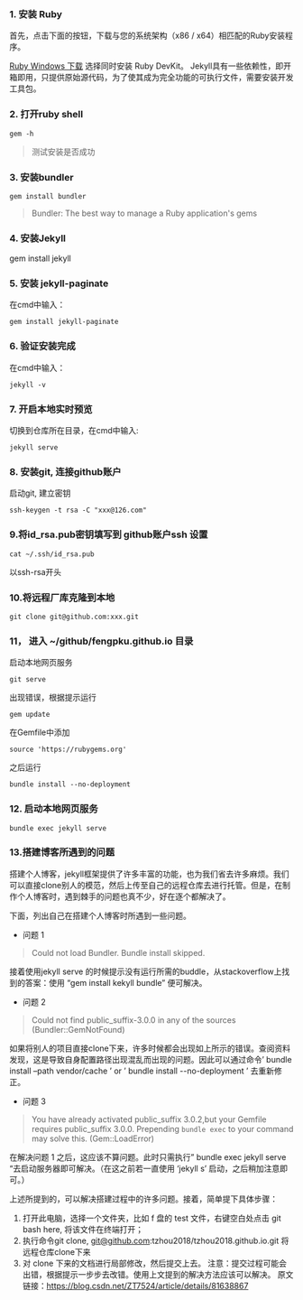### 1. 安装 Ruby
首先，点击下面的按钮，下载与您的系统架构（x86 / x64）相匹配的Ruby安装程序。

[Ruby Windows 下载](https://rubyinstaller.org/downloads/) 选择同时安装 Ruby DevKit。 Jekyll具有一些依赖性，即开箱即用，只提供原始源代码，为了使其成为完全功能的可执行文件，需要安装开发工具包。

### 2. 打开ruby shell

`gem -h`

> 测试安装是否成功

### 3. 安装bundler

    gem install bundler

> Bundler: The best way to manage a Ruby application's gems

### 4. 安装Jekyll

gem install jekyll

  

### 5. 安装 jekyll-paginate

在cmd中输入：

    gem install jekyll-paginate

### 6. 验证安装完成

在cmd中输入：

 `jekyll -v`


###  7. 开启本地实时预览

切换到仓库所在目录，在cmd中输入:

`jekyll serve`

###  8. 安装git, 连接github账户

启动git, 建立密钥

    ssh-keygen -t rsa -C "xxx@126.com"

 
###  9.将id_rsa.pub密钥填写到 github账户ssh 设置

    cat ~/.ssh/id_rsa.pub

以ssh-rsa开头

  
###  10.将远程厂库克隆到本地

    git clone git@github.com:xxx.git

  
###  11， 进入 ~/github/fengpku.github.io 目录

启动本地网页服务

    git serve

出现错误，根据提示运行

    gem update

在Gemfile中添加

    source 'https://rubygems.org'

之后运行

 `bundle install --no-deployment`

###  12. 启动本地网页服务

    bundle exec jekyll serve

###  13.搭建博客所遇到的问题

搭建个人博客，jekyll框架提供了许多丰富的功能，也为我们省去许多麻烦。我们可以直接clone别人的模范，然后上传至自己的远程仓库去进行托管。但是，在制作个人博客时，遇到棘手的问题也真不少，好在逐个都解决了。

下面，列出自己在搭建个人博客时所遇到一些问题。

- 问题 1

> Could not load Bundler. Bundle install skipped.

接着使用jekyll serve 的时候提示没有运行所需的buddle，从stackoverflow上找到的答案：使用 “gem install kekyll bundle” 便可解决。
- 问题 2
> Could not find public_suffix-3.0.0 in any of the sources
> (Bundler::GemNotFound)

如果将别人的项目直接clone下来，许多时候都会出现如上所示的错误。查阅资料发现，这是导致自身配置路径出现混乱而出现的问题。因此可以通过命令’ bundle install –path vendor/cache ’ or ’ bundle install --no-deployment ’ 去重新修正。

- 问题 3

> You have already activated public_suffix 3.0.2,but your Gemfile
> requires public_suffix 3.0.0. Prepending `bundle exec` to your command
> may solve this. (Gem::LoadError)

在解决问题 1 之后，这应该不算问题。此时只需执行” bundle exec jekyll serve “去启动服务器即可解决。（在这之前若一直使用 ‘jekyll s’ 启动，之后稍加注意即可。） 

上述所提到的，可以解决搭建过程中的许多问题。接着，简单提下具体步骤：
1. 打开此电脑，选择一个文件夹，比如 f 盘的 test 文件，右键空白处点击 git bash here, 将该文件在终端打开；
2. 执行命令git clone, git@github.com:tzhou2018/tzhou2018.github.io.git 将远程仓库clone下来
3. 对 clone 下来的文档进行局部修改，然后提交上去。
注意：提交过程可能会出错，根据提示一步步去改错。使用上文提到的解决方法应该可以解决。
原文链接：https://blog.csdn.net/ZT7524/article/details/81638867







